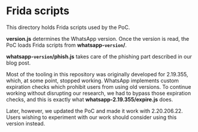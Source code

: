 # Frida scripts

This directory holds Frida scripts used by the PoC.

**version.js** determines the WhatsApp version. Once the version is read, the
PoC loads Frida scripts from **whatsapp-`version`/**.

**whatsapp-`version`/phish.js** takes care of the phishing part described in our
blog post.

Most of the tooling in this repository was originally developed for 2.19.355,
which, at some point, stopped working. WhatsApp implements custom expiration
checks which prohibit users from using old versions. To continue working without
disrupting our research, we had to bypass those expiration checks, and this is
exactly what **whatsapp-2.19.355/expire.js** does.

Later, however, we updated the PoC and made it work with 2.20.206.22. Users
wishing to experiment with our work should consider using this version instead.

